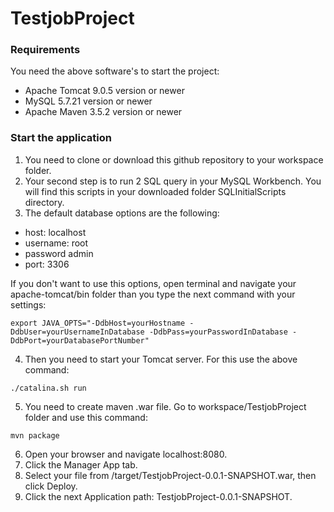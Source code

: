 # TestjobProject

### Requirements
You need the above software's to start the project:
- Apache Tomcat 9.0.5 version or newer
- MySQL 5.7.21 version or newer
- Apache Maven 3.5.2 version or newer


### Start the application

1. You need to clone or download this github repository to your workspace folder.
2. Your second step is to run 2 SQL query in your MySQL Workbench. You will find this scripts in your downloaded folder SQLInitialScripts directory.
3. The default database options are the following:
- host: localhost
- username: root
- password admin
- port: 3306

If you don't want to use this options, open terminal and navigate your apache-tomcat/bin folder than you type the next command with your settings:
```
export JAVA_OPTS="-DdbHost=yourHostname -DdbUser=yourUsernameInDatabase -DdbPass=yourPasswordInDatabase -DdbPort=yourDatabasePortNumber"
```

4. Then you need to start your Tomcat server. For this use the above command:
```
./catalina.sh run
```
5. You need to create maven .war file. Go to workspace/TestjobProject folder and use this command:
```
mvn package
```
6. Open your browser and navigate localhost:8080.
7. Click the Manager App tab.
8. Select your file from /target/TestjobProject-0.0.1-SNAPSHOT.war, then click Deploy.
9. Click the next Application path: TestjobProject-0.0.1-SNAPSHOT.
